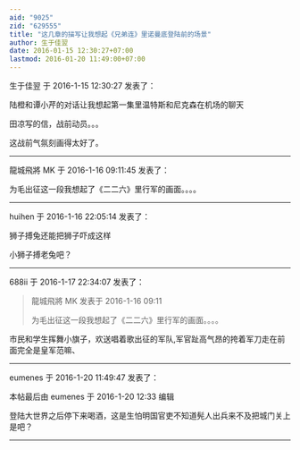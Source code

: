 ```yaml
---
aid: "9025"
zid: "629555"
title: "这几章的描写让我想起《兄弟连》里诺曼底登陆前的场景"
author: 生于佳翌
date: 2016-01-15 12:30:27+07:00
lastmod: 2016-01-20 11:49:00+07:00
---
```


生于佳翌 于 2016-1-15 12:30:27 发表了：

陆橙和谭小芹的对话让我想起第一集里温特斯和尼克森在机场的聊天

田凉写的信，战前动员。。。

这战前气氛刻画得太好了。

---

龍城飛將 MK 于 2016-1-16 09:11:45 发表了：

为毛出征这一段我想起了《二二六》里行军的画面。。。。

---

huihen 于 2016-1-16 22:05:14 发表了：

狮子搏兔还能把狮子吓成这样

小狮子搏老兔吧？

---

688ii 于 2016-1-17 22:34:07 发表了：

> 龍城飛將 MK 发表于 2016-1-16 09:11
>
> 为毛出征这一段我想起了《二二六》里行军的画面。。。。

市民和学生挥舞小旗子，欢送唱着歌出征的军队,军官趾高气昂的挎着军刀走在前面完全是皇军范嘛、

---

eumenes 于 2016-1-20 11:49:47 发表了：

本帖最后由 eumenes 于 2016-1-20 12:33 编辑

登陆大世界之后停下来喝酒，这是生怕明国官吏不知道髡人出兵来不及把城门关上是吧？

---
